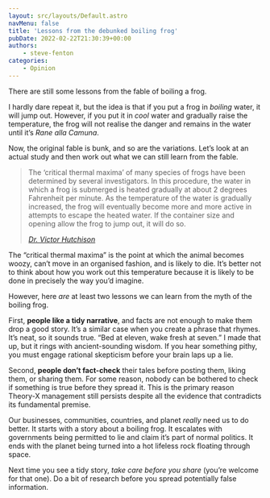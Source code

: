 ```yaml
---
layout: src/layouts/Default.astro
navMenu: false
title: 'Lessons from the debunked boiling frog'
pubDate: 2022-02-22T21:30:39+00:00
authors:
    - steve-fenton
categories:
    - Opinion
---
```


There are still some lessons from the fable of boiling a frog.

I hardly dare repeat it, but the idea is that if you put a frog in *boiling* water, it will jump out. However, if you put it in *cool* water and gradually raise the temperature, the frog will not realise the danger and remains in the water until it’s *Rane alla Camuna*.

Now, the original fable is bunk, and so are the variations. Let’s look at an actual study and then work out what we can still learn from the fable.

> The ‘critical thermal maxima’ of many species of frogs have been determined by several investigators. In this procedure, the water in which a frog is submerged is heated gradually at about 2 degrees Fahrenheit per minute. As the temperature of the water is gradually increased, the frog will eventually become more and more active in attempts to escape the heated water. If the container size and opening allow the frog to jump out, it will do so.
> 
> <cite> [Dr. Victor Hutchison](https://archive-srel.uga.edu/outreach/ecoviews/ecoview071223.htm)</cite>

The “critical thermal maxima” is the point at which the animal becomes woozy, can’t move in an organised fashion, and is likely to die. It’s better not to think about how you work out this temperature because it is likely to be done in precisely the way you’d imagine.

However, here *are* at least two lessons we can learn from the myth of the boiling frog.

First, **people like a tidy narrative**, and facts are not enough to make them drop a good story. It’s a similar case when you create a phrase that rhymes. It’s neat, so it sounds true. “Bed at eleven, wake fresh at seven.” I made that up, but it rings with ancient-sounding wisdom. If you hear something pithy, you must engage rational skepticism before your brain laps up a lie.

Second, **people don’t fact-check** their tales before posting them, liking them, or sharing them. For some reason, nobody can be bothered to check if something is true before they spread it. This is the primary reason Theory-X management still persists despite all the evidence that contradicts its fundamental premise.

Our businesses, communities, countries, and planet *really* need us to do better. It starts with a story about a boiling frog. It escalates with governments being permitted to lie and claim it’s part of normal politics. It ends with the planet being turned into a hot lifeless rock floating through space.

Next time you see a tidy story, *take care before you share* (you’re welcome for that one). Do a bit of research before you spread potentially false information.